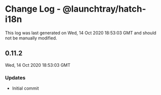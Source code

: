 # Change Log - @launchtray/hatch-i18n

This log was last generated on Wed, 14 Oct 2020 18:53:03 GMT and should not be manually modified.

## 0.11.2
Wed, 14 Oct 2020 18:53:03 GMT

### Updates

- Initial commit

